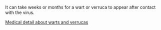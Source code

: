 It can take weeks or months for a wart or verruca to appear after contact with the virus.

[Medical detail about warts and verrucas](https://cks.nice.org.uk/warts-and-verrucae#!background)
